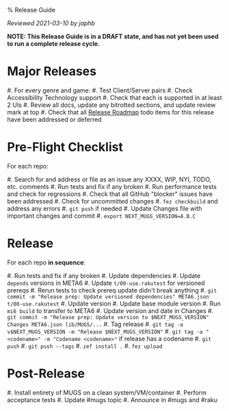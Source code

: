 % Release Guide

*Reviewed 2021-03-10 by japhb*

**NOTE: This Release Guide is in a DRAFT state, and has not yet been used to
        run a complete release cycle.**


# Major Releases

#. For every genre and game:
   #. Test Client/Server pairs
   #. Check Accessibility Technology support
   #. Check that each is supported in at least 2 UIs
#. Review all docs, update any bitrotted sections, and update review mark at top
#. Check that all [Release Roadmap](release-roadmap.md) todo items for this
   release have been addressed or deferred


# Pre-Flight Checklist

For each repo:

#. Search for and address or file as an issue any XXXX, WIP, NYI, TODO, etc. comments
#. Run tests and fix if any broken
#. Run performance tests and check for regressions
#. Check that all GitHub "blocker" issues have been addressed
#. Check for uncommitted changes
#. `fez checkbuild` and address any errors
#. `git push` if needed
#. Update Changes file with important changes and commit
#. `export NEXT_MUGS_VERSION=A.B.C`


# Release

For each repo **in sequence**:

#. Run tests and fix if any broken
#. Update dependencies
   #. Update `depends` versions in META6
   #. Update `t/00-use.rakutest` for versioned prereqs
   #. Rerun tests to check prereq update didn't break anything
   #. `git commit -m "Release prep: Update versioned dependencies" META6.json t/00-use.rakutest`
#. Update version
   #. Update base module version
   #. Run `mi6 build` to transfer to META6
   #. Update version and date in Changes
   #. `git commit -m "Release prep: Update version to $NEXT_MUGS_VERSION" Changes META6.json lib/MUGS/...`
#. Tag release
   #. `git tag -a v$NEXT_MUGS_VERSION -m "Release $NEXT_MUGS_VERSION"`
   #. `git tag -a "<codename>" -m "Codename <codename>"`
      if release has a codename
   #. `git push`
   #. `git push --tags`
#. `zef install .`
#. `fez upload`


# Post-Release

#. Install entirety of MUGS on a clean system/VM/container
#. Perform acceptance tests
#. Update #mugs topic
#. Announce in #mugs and #raku
